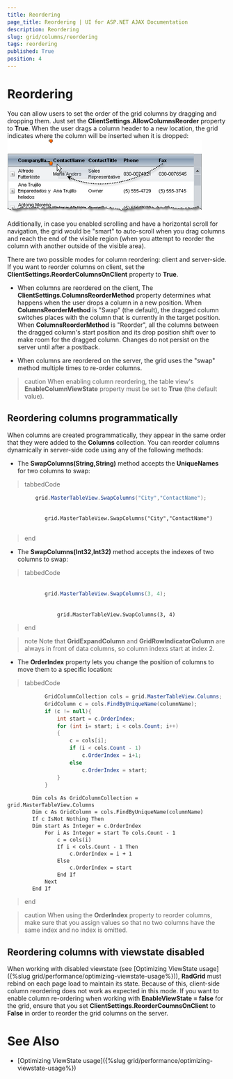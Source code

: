 ```yaml
---
title: Reordering
page_title: Reordering | UI for ASP.NET AJAX Documentation
description: Reordering
slug: grid/columns/reordering
tags: reordering
published: True
position: 4
---
```


# Reordering



You can allow users to set the order of the grid columns by dragging and dropping them. Just set the __ClientSettings.AllowColumnsReorder__ property to __True__. When the user drags a column header to a new location, the grid indicates where the column will be inserted when it is dropped:![Reorder Columns](images/grd_reorderingColumns.png)

Additionally, in case you enabled scrolling and have a horizontal scroll for navigation, the grid would be "smart" to auto-scroll when you drag columns and reach the end of the visible region (when you attempt to reorder the column with another outside of the visible area).

There are two possible modes for column reordering: client and server-side. If you want to reorder columns on client, set the __ClientSettings.ReorderColumnsOnClient__ property to __True__.

* When columns are reordered on the client, The __ClientSettings.ColumnsReorderMethod__ property determines what happens when the user drops a column in a new position. When __ColumnsReorderMethod__ is "Swap" (the default), the dragged column switches places with the column that is currently in the target position. When __ColumnsReorderMethod__ is "Reorder", all the columns between the dragged column's start position and its drop position shift over to make room for the dragged column. Changes do not persist on the server until after a postback.

* When columns are reordered on the server, the grid uses the "swap" method multiple times to re-order columns.

>caution When enabling column reordering, the table view's __EnableColumnViewState__ property must be set to __True__ (the default value).
>


## Reordering columns programmatically

When columns are created programmatically, they appear in the same order that they were added to the __Columns__ collection. You can reorder columns dynamically in server-side code using any of the following methods:

* The __SwapColumns(String,String)__ method accepts the __UniqueNames__ for two columns to swap:

>tabbedCode

````C#
	     grid.MasterTableView.SwapColumns("City","ContactName");
				
````



````VB.NET
	        grid.MasterTableView.SwapColumns("City","ContactName")
				
````


>end

* The __SwapColumns(Int32,Int32)__ method accepts the indexes of two columns to swap:

>tabbedCode

````C#
	     
	        grid.MasterTableView.SwapColumns(3, 4);
				
````



````VB.NET
	    		grid.MasterTableView.SwapColumns(3, 4)
````


>end

>note Note that __GridExpandColumn__ and __GridRowIndicatorColumn__ are always in front of data columns, so column indexs start at index 2.
>


* The __OrderIndex__ property lets you change the position of columns to move them to a specific location:

>tabbedCode

````C#
	        GridColumnCollection cols = grid.MasterTableView.Columns;
	        GridColumn c = cols.FindByUniqueName(columnName);
	        if (c != null){ 
	            int start = c.OrderIndex; 
	            for (int i= start; i < cols.Count; i++)  
	            { 
	                c = cols[i]; 
	                if (i < cols.Count - 1)   
	                    c.OrderIndex = i+1;
	                else     
	                    c.OrderIndex = start;  
	            }
	        }			
````



````VB.NET
	    Dim cols As GridColumnCollection = grid.MasterTableView.Columns
	    Dim c As GridColumn = cols.FindByUniqueName(columnName)
	    If c IsNot Nothing Then
	    Dim start As Integer = c.OrderIndex
		    For i As Integer = start To cols.Count - 1
			    c = cols(i)
			    If i < cols.Count - 1 Then
				    c.OrderIndex = i + 1
			    Else
				    c.OrderIndex = start
			    End If
		    Next
	    End If
````


>end

>caution When using the __OrderIndex__ property to reorder columns, make sure that you assign values so that no two columns have the same index and no index is omitted.
>


## Reordering columns with viewstate disabled

When working with disabled viewstate (see [Optimizing ViewState usage]({%slug grid/performance/optimizing-viewstate-usage%})), __RadGrid__ must rebind on each page load to maintain its state. Because of this, client-side column reordering does not work as expected in this mode. If you want to enable column re-ordering when working with __EnableViewState = false__ for the grid, ensure that you set __ClientSettings.ReorderCoumnsOnClient__ to __False__ in order to reorder the grid columns on the server.

# See Also

 * [Optimizing ViewState usage]({%slug grid/performance/optimizing-viewstate-usage%})
